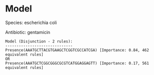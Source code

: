 
# Model

Species: escherichia coli

Antibiotic: gentamicin

```
Model (Disjunction - 2 rules):
------------------------------
Presence(AAATGCTTACGTGAAGCTCGGTCGCCATCGA) [Importance: 0.84, 462 equivalent rules]
OR
Presence(AAATGCTCGGCGGGCGCGTCATGGAGGAGTT) [Importance: 0.17, 561 equivalent rules]

```

